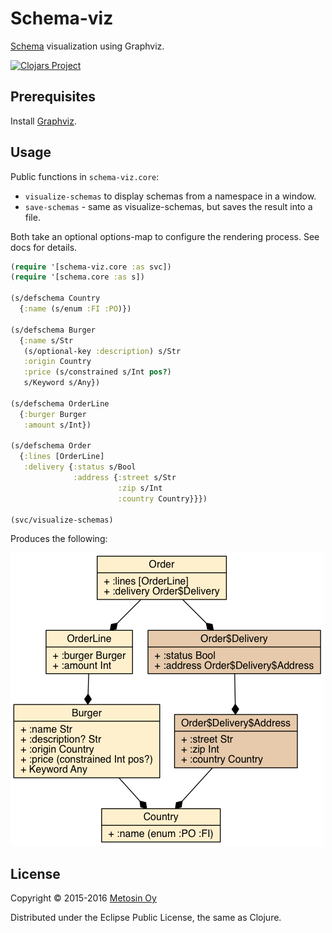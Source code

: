 # Schema-viz

[Schema](https://github.com/plumatic/schema) visualization using Graphviz.

[![Clojars Project](http://clojars.org/metosin/schema-viz/latest-version.svg)](http://clojars.org/metosin(schema-viz))

## Prerequisites

Install [Graphviz](http://www.graphviz.org/).

## Usage

Public functions in `schema-viz.core`:
* `visualize-schemas` to display schemas from a namespace in a window.
* `save-schemas` - same as visualize-schemas, but saves the result into a file.

Both take an optional options-map to configure the rendering process.
See docs for details.

```clj
(require '[schema-viz.core :as svc])
(require '[schema.core :as s])

(s/defschema Country
  {:name (s/enum :FI :PO)})

(s/defschema Burger
  {:name s/Str
   (s/optional-key :description) s/Str
   :origin Country
   :price (s/constrained s/Int pos?)
   s/Keyword s/Any})

(s/defschema OrderLine
  {:burger Burger
   :amount s/Int})

(s/defschema Order
  {:lines [OrderLine]
   :delivery {:status s/Bool
              :address {:street s/Str
                        :zip s/Int
                        :country Country}}})

(svc/visualize-schemas)
```

Produces the following:

![Schema](dev-resources/schema.png)

## License

Copyright © 2015-2016 [Metosin Oy](http://www.metosin.fi)

Distributed under the Eclipse Public License, the same as Clojure.
